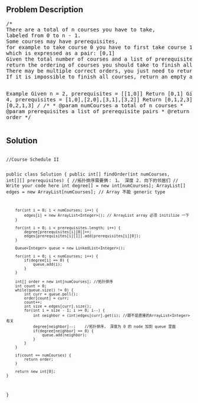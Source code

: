 <!--
<style>
  body { font-family: Arial, sans-serif; }
  .container { max-width: 100%; margin: auto; padding: 20px; }
  .comment-block { background-color: #f9f9f9; padding: 10px; border-left: 5px solid #ccc; }
  .code-block { background-color: #f4f4f4; padding: 10px; border: 1px solid #ddd; }
</style>
-->

<div class='container'>
<h2>Problem Description</h2>
<div class='comment-block'>
<pre>
/*
There are a total of n courses you have to take, 
labeled from 0 to n - 1.
Some courses may have prerequisites, 
for example to take course 0 you have to first take course 1, 
which is expressed as a pair: [0,1]
Given the total number of courses and a list of prerequisite pairs, 
return the ordering of courses you should take to finish all courses.
There may be multiple correct orders, you just need to return one of them. 
If it is impossible to finish all courses, return an empty array.

Example
Given n = 2, prerequisites = [[1,0]]
Return [0,1]
Given n = 4, prerequisites = [1,0],[2,0],[3,1],[3,2]]
Return [0,1,2,3] or [0,2,1,3]
*/
    /**
     * @param numCourses a total of n courses
     * @param prerequisites a list of prerequisite pairs
     * @return the course order
     */
</pre>
</div>

<h2>Solution</h2>
<div class='code-block'>
<pre><code class='language-java'>
//Course Schedule II

public class Solution {
    public int[] findOrder(int numCourses, int[][] prerequisites) { //拓扑排序需要俩： 1。 深度  2. 向下的邻居们
        // Write your code here
        int degree[] = new int[numCourses];
        ArrayList[] edges = new ArrayList[numCourses]; // Array 不能 generic type
        
        for(int i = 0; i < numCourses; i++) {
            edges[i] = new ArrayList<Integer>(); // ArrayList array 必须 initilize 一下
        }
        
        for(int i = 0; i < prerequisites.length; i++) {
            degree[prerequisites[i][0]]++;
            edges[prerequisites[i][1]].add(prerequisites[i][0]);
        }
        
        Queue<Integer> queue = new LinkedList<Integer>();
        
        for(int i = 0; i < numCourses; i++) {
            if(degree[i] == 0) {
                queue.add(i);
            }
        }
        
        int[] order = new int[numCourses]; //拓扑排序
        int count = 0;
        while(queue.size() != 0) {
            int curr = queue.poll();
            order[count] = curr;
            count++;
            int size = edges[curr].size();
            for(int i = size - 1; i >= 0; i--) {
                int neighbor = (int)edges[curr].get(i); //跟不是直接的ArrayList<Integer>有关
                degree[neighbor]--;    //拓扑排序， 深度为 0 的 node 加到 queue 里面
                if(degree[neighbor] == 0) {
                    queue.add(neighbor);
                }
            }
        }
        
        if(count == numCourses) {
            return order;
        }
        
        return new int[0];
    }
}</code></pre>
</div>
</div>
